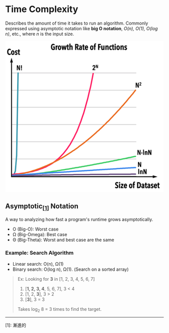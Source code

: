 # Time Complexity
Describes the amount of time it takes to run an algorithm. Commonly expressed using asymptotic notation like **big O notation**, *O(n), O(1), O(log n)*, etc., where *n* is the input size.

![Time Complexity](../images/time-complexity.png)

## Asymptotic<sub>[[1](#note1)]</sub> Notation
A way to analyzing how fast a program's runtime grows asymptotically.
- O (Big-O): Worst case
- Ω (Big-Omega): Best case
- Θ (Big-Theta): Worst and best case are the same

### Example: Search Algorithm
- Linear search: O(n), Ω(1)
- Binary search: O(log n), Ω(1). (Search on a sorted array)
> Ex: Looking for **3** in [1, 2, 3, 4, 5, 6, 7]
>    1. [**1, 2, 3, 4**, 5, 6, 7],  3 < 4
>    2. [1, 2, **3**], 3 > 2
>    3. [**3**], 3 = 3
>
> Takes log<sub>2</sub> 8 = 3 times to find the target.

---

<span id="note1">[1]: 漸進的</span>